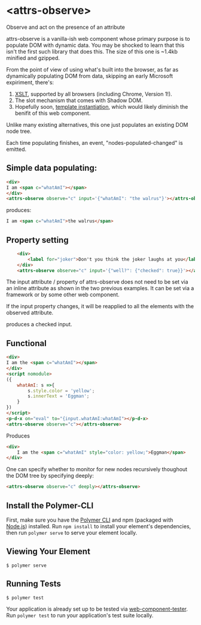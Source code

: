 # \<attrs-observe\>

Observe and act on the presence of an attribute

attrs-observe is a vanilla-ish web component whose primary purpose is to populate DOM with dynamic data.  You may be shocked to learn that this isn't the first such library that does this.  The size of this one is ~1.4kb minified and gzipped.  

From the point of view of using what's built into the browser, as far as dynamically populating DOM from data, skipping an early Microsoft expiriment, there's:

1)  [XSLT](https://www.w3schools.com/xml/xsl_intro.asp), supported by all browsers (including Chrome, Version 1!).
2)  The slot mechanism that comes with Shadow DOM.
3)  Hopefully soon, [template instantiation](https://github.com/w3c/webcomponents/blob/gh-pages/proposals/Template-Instantiation.md), which would likely diminish the benifit of this web component.

Unlike many existing alternatives, this one just populates an existing DOM node tree.

Each time populating finishes, an event, "nodes-populated-changed" is emitted.

## Simple data populating:

```html
<div>
I am <span c="whatAmI"></span>
</div>
<attrs-observe observe="c" input='{"whatAmI": "the walrus"}'></attrs-observe>
```

produces:

```html
I am <span c="whatAmI">the walrus</span>
```


## Property setting

```html
    <div>
        <label for="joker">Don't you think the joker laughs at you</label><input id="joker" type="checkbox" c="well?">
    </div>
    <attrs-observe observe="c" input='{"well?": {"checked": true}}'></attrs-observe>
```

The input attribute / property of attrs-observe does not need to be set via an inline attribute as shown in the two previous examples.  It can be set via a framework or by some other web component.

If the input property changes, it will be reapplied to all the elements with the observed attribute.

produces a checked input.

##  Functional 

```html
<div>
I am the <span c="whatAmI"></span>
</div>
<script nomodule>
({
    whatAmI: s =>{
        s.style.color = 'yellow';
        s.innerText = 'Eggman';
    }
})
</script>
<p-d-x on="eval" to="{input.whatAmI:whatAmI"></p-d-x>
<attrs-observe observe="c"></attrs-observe>
```

Produces  

```html
<div>
    I am the <span c="whatAmI" style="color: yellow;">Eggman</span>
</div>
```

One can specify whether to monitor for new nodes recursively thoughout the DOM tree by specifying deeply:

```html
<attrs-observe observe="c" deeply></attrs-observe>
```

## Install the Polymer-CLI

First, make sure you have the [Polymer CLI](https://www.npmjs.com/package/polymer-cli) and npm (packaged with [Node.js](https://nodejs.org)) installed. Run `npm install` to install your element's dependencies, then run `polymer serve` to serve your element locally.

## Viewing Your Element

```
$ polymer serve
```

## Running Tests

```
$ polymer test
```

Your application is already set up to be tested via [web-component-tester](https://github.com/Polymer/web-component-tester). Run `polymer test` to run your application's test suite locally.

